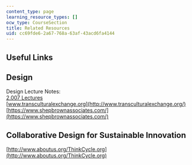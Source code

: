 ```yaml
---
content_type: page
learning_resource_types: []
ocw_type: CourseSection
title: Related Resources
uid: cc69fde6-2a67-768a-63af-43acd6fa4144
---
```


Useful Links
------------

Design
------

Design Lecture Notes:  
[2.007 Lectures](/courses/2-007-design-and-manufacturing-i-spring-2009/content/pages/lecture-notes)  
[www.transculturalexchange.org](http://www.transculturalexchange.org/)  
[https://www.shepbrownassociates.com/](https://www.shepbrownassociates.com/)

Collaborative Design for Sustainable Innovation
-----------------------------------------------

[http://www.aboutus.org/ThinkCycle.org](http://www.aboutus.org/ThinkCycle.org)